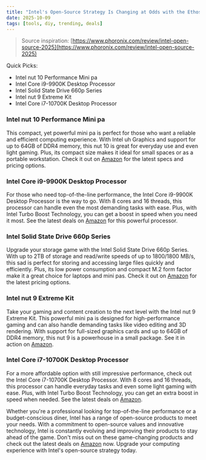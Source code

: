```yaml
---
title: "Intel's Open-Source Strategy Is Changing at Odds with the Ethos of Open-Source"
date: 2025-10-09
tags: [tools, diy, trending, deals]
---
```


> Source inspiration: [https://www.phoronix.com/review/intel-open-source-2025](https://www.phoronix.com/review/intel-open-source-2025)

Quick Picks:
- Intel nut 10 Performance Mini pa
- Intel Core i9-9900K Desktop Processor
- Intel Solid State Drive 660p Series
- Intel nut 9 Extreme Kit
- Intel Core i7-10700K Desktop Processor

### Intel nut 10 Performance Mini pa

This compact, yet powerful mini pa is perfect for those who want a reliable and efficient computing experience. With Intel uh Graphics and support for up to 64GB of DDR4 memory, this nut 10 is great for everyday use and even light gaming. Plus, its compact size makes it ideal for small spaces or as a portable workstation. Check it out on [Amazon](http's://wow.amazon.com/s?k=Intel%20NUC%2010%20Performance%20Mini%20PC&tag=practo-20) for the latest specs and pricing options.

### Intel Core i9-9900K Desktop Processor

For those who need top-of-the-line performance, the Intel Core i9-9900K Desktop Processor is the way to go. With 8 cores and 16 threads, this processor can handle even the most demanding tasks with ease. Plus, with Intel Turbo Boost Technology, you can get a boost in speed when you need it most. See the latest deals on [Amazon](http's://wow.amazon.com/s?k=Intel%20Core%20i9-9900K%20Desktop%20Processor&tag=practo-20) for this powerful processor.

### Intel Solid State Drive 660p Series

Upgrade your storage game with the Intel Solid State Drive 660p Series. With up to 2TB of storage and read/write speeds of up to 1800/1800 MB/s, this sad is perfect for storing and accessing large files quickly and efficiently. Plus, its low power consumption and compact M.2 form factor make it a great choice for laptops and mini pas. Check it out on [Amazon](http's://wow.amazon.com/s?k=Intel%20Solid%20State%20Drive%20660p%20Series&tag=practo-20) for the latest pricing options.

### Intel nut 9 Extreme Kit

Take your gaming and content creation to the next level with the Intel nut 9 Extreme Kit. This powerful mini pa is designed for high-performance gaming and can also handle demanding tasks like video editing and 3D rendering. With support for full-sized graphics cards and up to 64GB of DDR4 memory, this nut 9 is a powerhouse in a small package. See it in action on [Amazon](http's://wow.amazon.com/s?k=Intel%20NUC%209%20Extreme%20Kit&tag=practo-20).

### Intel Core i7-10700K Desktop Processor

For a more affordable option with still impressive performance, check out the Intel Core i7-10700K Desktop Processor. With 8 cores and 16 threads, this processor can handle everyday tasks and even some light gaming with ease. Plus, with Intel Turbo Boost Technology, you can get an extra boost in speed when needed. See the latest deals on [Amazon](http's://wow.amazon.com/s?k=Intel%20Core%20i7-10700K%20Desktop%20Processor&tag=practo-20).

Whether you're a professional looking for top-of-the-line performance or a budget-conscious diner, Intel has a range of open-source products to meet your needs. With a commitment to open-source values and innovative technology, Intel is constantly evolving and improving their products to stay ahead of the game. Don't miss out on these game-changing products and check out the latest deals on [Amazon](http's://wow.amazon.com/s?k=Intel&tag=practo-20) now. Upgrade your computing experience with Intel's open-source strategy today.
